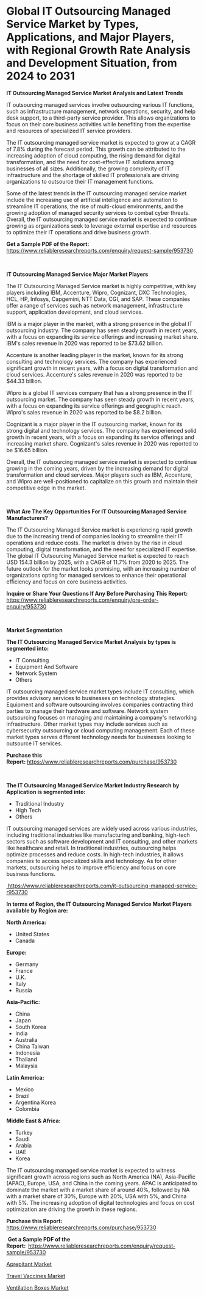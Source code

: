<p><h1>Global IT Outsourcing Managed Service Market by Types, Applications, and Major Players, with Regional Growth Rate Analysis and Development Situation, from 2024 to 2031</h1></p><p><strong>IT Outsourcing Managed Service Market Analysis and Latest Trends</strong></p>
<p><p>IT outsourcing managed services involve outsourcing various IT functions, such as infrastructure management, network operations, security, and help desk support, to a third-party service provider. This allows organizations to focus on their core business activities while benefiting from the expertise and resources of specialized IT service providers.</p><p>The IT outsourcing managed service market is expected to grow at a CAGR of 7.8% during the forecast period. This growth can be attributed to the increasing adoption of cloud computing, the rising demand for digital transformation, and the need for cost-effective IT solutions among businesses of all sizes. Additionally, the growing complexity of IT infrastructure and the shortage of skilled IT professionals are driving organizations to outsource their IT management functions.</p><p>Some of the latest trends in the IT outsourcing managed service market include the increasing use of artificial intelligence and automation to streamline IT operations, the rise of multi-cloud environments, and the growing adoption of managed security services to combat cyber threats. Overall, the IT outsourcing managed service market is expected to continue growing as organizations seek to leverage external expertise and resources to optimize their IT operations and drive business growth.</p></p>
<p><strong>Get a Sample PDF of the Report:&nbsp;</strong> <a href="https://www.reliableresearchreports.com/enquiry/request-sample/953730">https://www.reliableresearchreports.com/enquiry/request-sample/953730</a></p>
<p>&nbsp;</p>
<p><strong>IT Outsourcing Managed Service Major Market Players</strong></p>
<p><p>The IT Outsourcing Managed Service market is highly competitive, with key players including IBM, Accenture, Wipro, Cognizant, DXC Technologies, HCL, HP, Infosys, Capgemini, NTT Data, CGI, and SAP. These companies offer a range of services such as network management, infrastructure support, application development, and cloud services.</p><p>IBM is a major player in the market, with a strong presence in the global IT outsourcing industry. The company has seen steady growth in recent years, with a focus on expanding its service offerings and increasing market share. IBM's sales revenue in 2020 was reported to be $73.62 billion.</p><p>Accenture is another leading player in the market, known for its strong consulting and technology services. The company has experienced significant growth in recent years, with a focus on digital transformation and cloud services. Accenture's sales revenue in 2020 was reported to be $44.33 billion.</p><p>Wipro is a global IT services company that has a strong presence in the IT outsourcing market. The company has seen steady growth in recent years, with a focus on expanding its service offerings and geographic reach. Wipro's sales revenue in 2020 was reported to be $8.2 billion.</p><p>Cognizant is a major player in the IT outsourcing market, known for its strong digital and technology services. The company has experienced solid growth in recent years, with a focus on expanding its service offerings and increasing market share. Cognizant's sales revenue in 2020 was reported to be $16.65 billion.</p><p>Overall, the IT outsourcing managed service market is expected to continue growing in the coming years, driven by the increasing demand for digital transformation and cloud services. Major players such as IBM, Accenture, and Wipro are well-positioned to capitalize on this growth and maintain their competitive edge in the market.</p></p>
<p>&nbsp;</p>
<p><strong>What Are The Key Opportunities For IT Outsourcing Managed Service Manufacturers?</strong></p>
<p><p>The IT Outsourcing Managed Service market is experiencing rapid growth due to the increasing trend of companies looking to streamline their IT operations and reduce costs. The market is driven by the rise in cloud computing, digital transformation, and the need for specialized IT expertise. The global IT Outsourcing Managed Service market is expected to reach USD 154.3 billion by 2025, with a CAGR of 11.7% from 2020 to 2025. The future outlook for the market looks promising, with an increasing number of organizations opting for managed services to enhance their operational efficiency and focus on core business activities.</p></p>
<p><strong>Inquire or Share Your Questions If Any Before Purchasing This Report:</strong> <a href="https://www.reliableresearchreports.com/enquiry/pre-order-enquiry/953730">https://www.reliableresearchreports.com/enquiry/pre-order-enquiry/953730</a></p>
<p>&nbsp;</p>
<p><strong>Market Segmentation</strong></p>
<p><strong>The IT Outsourcing Managed Service Market Analysis by types is segmented into:</strong></p>
<p><ul><li>IT Consulting</li><li>Equipment And Software</li><li>Network System</li><li>Others</li></ul></p>
<p><p>IT outsourcing managed service market types include IT consulting, which provides advisory services to businesses on technology strategies. Equipment and software outsourcing involves companies contracting third parties to manage their hardware and software. Network system outsourcing focuses on managing and maintaining a company's networking infrastructure. Other market types may include services such as cybersecurity outsourcing or cloud computing management. Each of these market types serves different technology needs for businesses looking to outsource IT services.</p></p>
<p><strong>Purchase this Report:&nbsp;</strong><a href="https://www.reliableresearchreports.com/purchase/953730">https://www.reliableresearchreports.com/purchase/953730</a></p>
<p>&nbsp;</p>
<p><strong>The IT Outsourcing Managed Service Market Industry Research by Application is segmented into:</strong></p>
<p><ul><li>Traditional Industry</li><li>High Tech</li><li>Others</li></ul></p>
<p><p>IT outsourcing managed services are widely used across various industries, including traditional industries like manufacturing and banking, high-tech sectors such as software development and IT consulting, and other markets like healthcare and retail. In traditional industries, outsourcing helps optimize processes and reduce costs. In high-tech industries, it allows companies to access specialized skills and technology. As for other markets, outsourcing helps to improve efficiency and focus on core business functions.</p></p>
<p><a href="https://www.reliableresearchreports.com/it-outsourcing-managed-service-r953730">&nbsp;https://www.reliableresearchreports.com/it-outsourcing-managed-service-r953730</a></p>
<p><strong>In terms of Region, the IT Outsourcing Managed Service Market Players available by Region are:</strong></p>
<p>
    <p> <strong> North America: </strong>
        <ul>
            <li>United States</li>
            <li>Canada</li>
        </ul>
        </p> 
    <p> <strong> Europe: </strong>
        <ul>
            <li>Germany</li>
            <li>France</li>
            <li>U.K.</li>
            <li>Italy</li>
            <li>Russia</li>
        </ul>
        </p> 
    <p> <strong> Asia-Pacific: </strong>
        <ul>
            <li>China</li>
            <li>Japan</li>
            <li>South Korea</li>
            <li>India</li>
            <li>Australia</li>
            <li>China Taiwan</li>
            <li>Indonesia</li>
            <li>Thailand</li>
            <li>Malaysia</li>
        </ul>
        </p> 
    <p> <strong> Latin America: </strong>
        <ul>
            <li>Mexico</li>
            <li>Brazil</li>
            <li>Argentina Korea</li>
            <li>Colombia</li>
        </ul>
        </p> 
    <p> <strong> Middle East & Africa: </strong>
        <ul>
            <li>Turkey</li>
            <li>Saudi</li>
            <li>Arabia</li>
            <li>UAE</li>
            <li>Korea</li>
        </ul>
    </p>
    </p>
<p><p>The IT outsourcing managed service market is expected to witness significant growth across regions such as North America (NA), Asia-Pacific (APAC), Europe, USA, and China in the coming years. APAC is anticipated to dominate the market with a market share of around 40%, followed by NA with a market share of 30%, Europe with 20%, USA with 5%, and China with 5%. The increasing adoption of digital technologies and focus on cost optimization are driving the growth in these regions.</p></p>
<p><strong>Purchase this Report: </strong><a href="https://www.reliableresearchreports.com/purchase/953730">https://www.reliableresearchreports.com/purchase/953730</a></p>
<p>&nbsp;<strong>Get a Sample PDF of the Report:&nbsp;&nbsp;</strong><a href="https://www.reliableresearchreports.com/enquiry/request-sample/953730">https://www.reliableresearchreports.com/enquiry/request-sample/953730</a></p>
<p><strong></strong></p>
<p><p><a href="https://www.linkedin.com/pulse/aprepitant-market-insights-cagr-trends-growth-strategies-startagem-7hnhc">Aprepitant Market</a></p><p><a href="https://www.linkedin.com/pulse/travel-vaccines-market-exploring-share-trends-future-growth-nua3f">Travel Vaccines Market</a></p><p><a href="https://www.linkedin.com/pulse/ventilation-boxes-market-analysis-sze-forecasted-period-0avie">Ventilation Boxes Market</a></p></p>